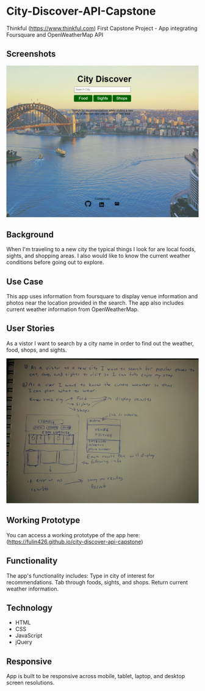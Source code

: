 # City-Discover-API-Capstone
Thinkful (https://www.thinkful.com) First Capstone Project - App integrating Foursquare and OpenWeatherMap API

## Screenshots 
![Screenshots](https://raw.githubusercontent.com/fulin426/city-discover-api-capstone/master/images/landingPage.png)

## Background
When I'm traveling to a new city the typical things I look for are local foods, sights, and shopping areas. I also would like to know the current weather conditions before going out to explore. 

## Use Case
This app uses information from foursquare to display venue information and photos near the location provided in the search. The app also includes current weather information from OpenWeatherMap. 

## User Stories
As a vistor I want to search by a city name in order to find out the weather, food, shops, and sights.

![User Stories](https://github.com/fulin426/city-discover-api-capstone/blob/master/images/user-stories.jpg)

## Working Prototype
You can access a working prototype of the app here: (https://fulin426.github.io/city-discover-api-capstone)

## Functionality
The app's functionality includes: Type in city of interest for recommendations. Tab through foods, sights, and shops. Return current weather information. 


## Technology
* HTML
* CSS
* JavaScript
* jQuery

<!-- The app uses AJAX JSON calls to the <a href="https://www.googleapis.com/youtube/v3/search">YouTube Videos</a>Open Platform API to return YouTube results.
The app uses AJAX JSON calls to the <a href="https://en.wikipedia.org/w/api.php">Wiki Trivia</a>Open Platform API to return Wikipedia results. -->


## Responsive
App is built to be responsive across mobile, tablet, laptop, and desktop screen resolutions.

<!-- ## Development Roadmap
This is v1.0 of the app, but future enhancements are expected to include:
* Add list of cafe's where visiter can find these coffees
* Add comment section for visiter to comment on their favorite coffee flavors or recommend other coffee types and cafe's -->